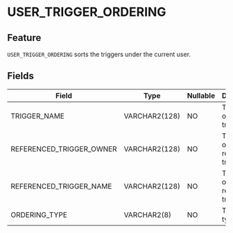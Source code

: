 # USER_TRIGGER_ORDERING

## Feature

`USER_TRIGGER_ORDERING` sorts the triggers under the current user. 

## Fields

| **Field** | **Type** | **Nullable** | **Description** |
| --- | --- | --- | --- |
| TRIGGER_NAME | VARCHAR2(128) | NO | The name of the trigger. |
| REFERENCED_TRIGGER_OWNER | VARCHAR2(128) | NO | The owner of the referenced trigger. |
| REFERENCED_TRIGGER_NAME | VARCHAR2(128) | NO | The name of the referenced trigger. |
| ORDERING_TYPE | VARCHAR2(8) | NO | The sorting type. |
